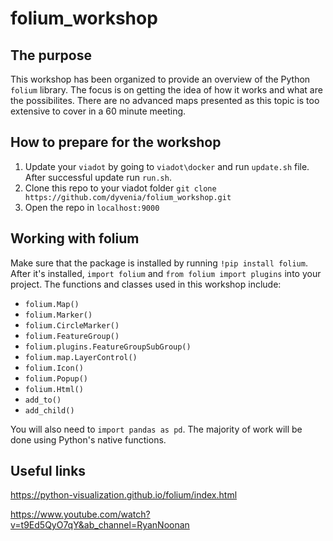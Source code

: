 # folium_workshop

## The purpose

This workshop has been organized to provide an overview of the Python ```folium``` library. The focus is on getting the idea of how it works and what are the possibilites. There are no advanced maps presented as this topic is too extensive to cover in a 60 minute meeting.

## How to prepare for the workshop
1. Update your ```viadot``` by going to ```viadot\docker``` and run ```update.sh``` file. After successful update run ```run.sh```.
2. Clone this repo to your viadot folder ```git clone https://github.com/dyvenia/folium_workshop.git```
3. Open the repo in ```localhost:9000```

## Working with folium

Make sure that the package is installed by running ```!pip install folium```. After it's installed, ```import folium``` and ```from folium import plugins``` into your project. The functions and classes used in this workshop include:
- ```folium.Map()```
- ```folium.Marker()```
- ```folium.CircleMarker()```
- ```folium.FeatureGroup()```
- ```folium.plugins.FeatureGroupSubGroup()```
- ```folium.map.LayerControl()```
- ```folium.Icon()```
- ```folium.Popup()```
- ```folium.Html()```
- ```add_to()```
- ```add_child()```

You will also need to ```import pandas as pd```. The majority of work will be done using Python's native functions.

## Useful links
https://python-visualization.github.io/folium/index.html

https://www.youtube.com/watch?v=t9Ed5QyO7qY&ab_channel=RyanNoonan
